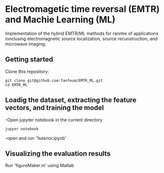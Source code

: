 # Electromagetic time reversal (EMTR) and Machie Learning (ML)
Implementation of the hybrid EMTR/ML methods for rannhe of applications innclusing electromagnetic source localization, source recunstruction, and microwave imaging. 

## Getting started

Clone this repository:
```
git clone git@github.com:fanfeum/EMTR_ML.git
cd EMTR_ML
```

## Loadig the dataset, extracting the feature vectors, and training the model
-Open jupyter notebook in the current directory
```
jupyer notebook
```
-open and run '1sesnor.ipynb'

## Visualizing the evaluation results

Run 'figureMaker.m' using Matlab
